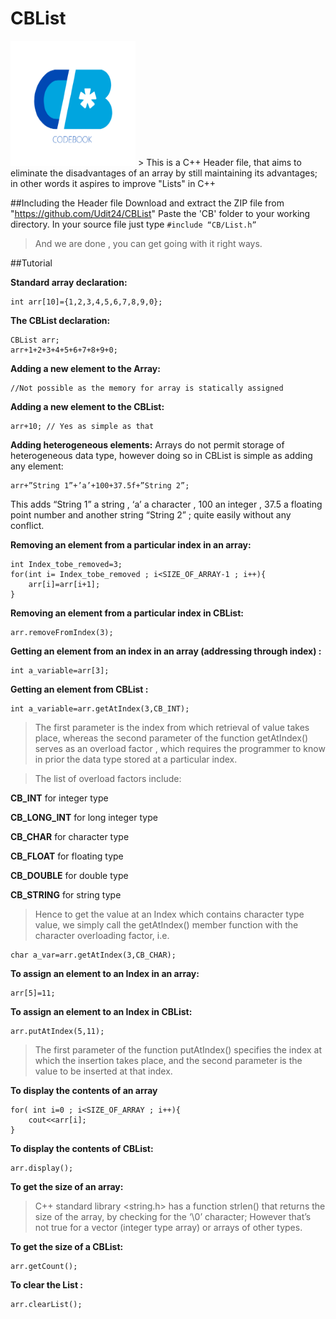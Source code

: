 # CBList
<img src="https://github.com/Udit24/CBList/blob/master/CB/codebook.jpg" alt="CODEBOOK" width="200" height="200"> 
> This is a C++ Header file, that aims to eliminate the disadvantages of an array by still maintaining its advantages; in other words it aspires to improve "Lists" in C++ 

##Including the Header file
	Download and extract the ZIP file from "https://github.com/Udit24/CBList"
	Paste the 'CB' folder to your working directory.
	In your source file just type ``` #include “CB/List.h” ```
> And we are done , you can get going with it right ways.

##Tutorial

 **Standard array declaration:**
```
int arr[10]={1,2,3,4,5,6,7,8,9,0};
```
**The CBList declaration:**
```
CBList arr;
arr+1+2+3+4+5+6+7+8+9+0;
```
**Adding a new element to the Array:**
```
//Not possible as the memory for array is statically assigned
```
**Adding a new element to the CBList:**
```
arr+10; // Yes as simple as that
```
**Adding heterogeneous elements:**
Arrays do not permit storage of heterogeneous data type,
however doing so in CBList is simple as adding any element:
```
arr+”String 1”+’a’+100+37.5f+”String 2”;
```
This adds “String 1” a string , ‘a’ a character , 100 an integer , 37.5 a floating point number and another string “String 2” ; quite easily without any conflict.

**Removing an element from a particular index in an array:**
```
int Index_tobe_removed=3;
for(int i= Index_tobe_removed ; i<SIZE_OF_ARRAY-1 ; i++){
	arr[i]=arr[i+1];
}
```
**Removing an element from a particular index in CBList:**
```
arr.removeFromIndex(3);
```
**Getting an element from an index in an array (addressing through index) :**
```
int a_variable=arr[3];
```
**Getting an element from CBList :**
```
int a_variable=arr.getAtIndex(3,CB_INT);
```
> The first parameter is the index from which retrieval of value takes place,
> whereas the second parameter of the function getAtIndex() serves as an overload factor ,
> which requires the programmer to know in prior the data type stored at a particular index.

> The list of overload factors include:

**CB_INT** for integer type 

**CB_LONG_INT** for long integer type 

**CB_CHAR** for character type 

**CB_FLOAT** for floating type 

**CB_DOUBLE** for double type 

**CB_STRING** for string type 

> Hence to get the value at an Index which contains character type value, we simply call the getAtIndex() member function with the character overloading factor, i.e. 
```
char a_var=arr.getAtIndex(3,CB_CHAR);
```

**To assign an element to an Index in an array:**
```
arr[5]=11;
```
**To assign an element to an Index in CBList:**
```
arr.putAtIndex(5,11);
```
> The first parameter of the function putAtIndex() specifies the index at which the insertion takes place, and the second parameter is the value to be inserted at that index.

**To display the contents of an array**
```
for( int i=0 ; i<SIZE_OF_ARRAY ; i++){
	cout<<arr[i];
}
```

**To display the contents of CBList:**
```
arr.display();
```
**To get the size of an array:**
> C++ standard library <string.h> has a function strlen() that returns the size of the array, by checking for the ‘\0’ character; 
> However that’s not true for a vector (integer type array) or arrays of other types.

**To get the size of a CBList:**
```
arr.getCount();
```

**To clear the List :**
```
arr.clearList();
```


 




